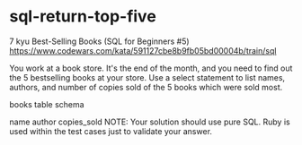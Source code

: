 # sql-return-top-five
7 kyu
Best-Selling Books (SQL for Beginners #5)
https://www.codewars.com/kata/591127cbe8b9fb05bd00004b/train/sql


You work at a book store. It's the end of the month, and you need to find out the 5 bestselling books at your store. Use a select statement to list names, authors, and number of copies sold of the 5 books which were sold most.

books table schema

name
author
copies_sold
NOTE: Your solution should use pure SQL. Ruby is used within the test cases just to validate your answer.
